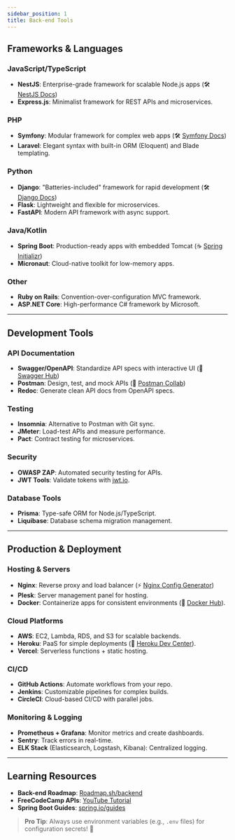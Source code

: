```yaml
---
sidebar_position: 1
title: Back-end Tools
---
```


## Frameworks & Languages

### **JavaScript/TypeScript**
- **NestJS**: Enterprise-grade framework for scalable Node.js apps (🛠️ [NestJS Docs](https://nestjs.com/))
- **Express.js**: Minimalist framework for REST APIs and microservices.

### **PHP**
- **Symfony**: Modular framework for complex web apps (🛠️ [Symfony Docs](https://symfony.com/doc/current/index.html))
- **Laravel**: Elegant syntax with built-in ORM (Eloquent) and Blade templating.

### **Python**
- **Django**: "Batteries-included" framework for rapid development (🛠️ [Django Docs](https://docs.djangoproject.com/))
- **Flask**: Lightweight and flexible for microservices.
- **FastAPI**: Modern API framework with async support.

### **Java/Kotlin**
- **Spring Boot**: Production-ready apps with embedded Tomcat (☕ [Spring Initializr](https://start.spring.io/))
- **Micronaut**: Cloud-native toolkit for low-memory apps.

### **Other**
- **Ruby on Rails**: Convention-over-configuration MVC framework.
- **ASP.NET Core**: High-performance C# framework by Microsoft.

---

## Development Tools

### **API Documentation**
- **Swagger/OpenAPI**: Standardize API specs with interactive UI (🔗 [Swagger Hub](https://swagger.io/))
- **Postman**: Design, test, and mock APIs (📡 [Postman Collab](https://www.postman.com/))
- **Redoc**: Generate clean API docs from OpenAPI specs.

### **Testing**
- **Insomnia**: Alternative to Postman with Git sync.
- **JMeter**: Load-test APIs and measure performance.
- **Pact**: Contract testing for microservices.

### **Security**
- **OWASP ZAP**: Automated security testing for APIs.
- **JWT Tools**: Validate tokens with [jwt.io](https://jwt.io/).

### **Database Tools**
- **Prisma**: Type-safe ORM for Node.js/TypeScript.
- **Liquibase**: Database schema migration management.

---

## Production & Deployment

### **Hosting & Servers**
- **Nginx**: Reverse proxy and load balancer (⚡ [Nginx Config Generator](https://www.digitalocean.com/community/tools/nginx))
- **Plesk**: Server management panel for hosting.
- **Docker**: Containerize apps for consistent environments (🐳 [Docker Hub](https://hub.docker.com/)).

### **Cloud Platforms**
- **AWS**: EC2, Lambda, RDS, and S3 for scalable backends.
- **Heroku**: PaaS for simple deployments (🚀 [Heroku Dev Center](https://devcenter.heroku.com/)).
- **Vercel**: Serverless functions + static hosting.

### **CI/CD**
- **GitHub Actions**: Automate workflows from your repo.
- **Jenkins**: Customizable pipelines for complex builds.
- **CircleCI**: Cloud-based CI/CD with parallel jobs.

### **Monitoring & Logging**
- **Prometheus + Grafana**: Monitor metrics and create dashboards.
- **Sentry**: Track errors in real-time.
- **ELK Stack** (Elasticsearch, Logstash, Kibana): Centralized logging.

---

## Learning Resources
- **Back-end Roadmap**: [Roadmap.sh/backend](https://roadmap.sh/backend)
- **FreeCodeCamp APIs**: [YouTube Tutorial](https://www.youtube.com/watch?v=FLZQ5E22ZGA)
- **Spring Boot Guides**: [spring.io/guides](https://spring.io/guides)

> **Pro Tip**: Always use environment variables (e.g., `.env` files) for configuration secrets! 🔐